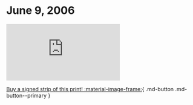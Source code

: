 # June 9, 2006

![](https://www.achewood.com/comic.php?date=06092006)

[Buy a signed strip of this print! :material-image-frame:](https://achewood-holiday-pop-up.myshopify.com/products/strip#06092006){ .md-button .md-button--primary }
